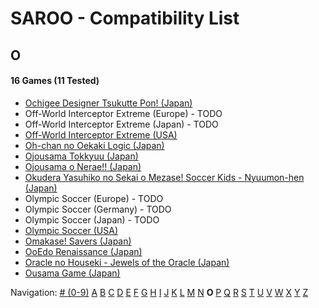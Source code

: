 # SAROO - Compatibility List

## O

#### 16 Games (11 Tested)

- [Ochigee Designer Tsukutte Pon! (Japan)](../../Regions/Japan/T-9108G/01/README.md)
- Off-World Interceptor Extreme (Europe) - TODO
- Off-World Interceptor Extreme (Japan) - TODO
- [Off-World Interceptor Extreme (USA)](../../Regions/USA/T-15908H/01/README.md)
- [Oh-chan no Oekaki Logic (Japan)](../../Regions/Japan/T-1508G/01/README.md)
- [Ojousama Tokkyuu (Japan)](../../Regions/Japan/T-27803G/01/README.md)
- [Ojousama o Nerae!! (Japan)](../../Regions/Japan/T-38101G/01/README.md)
- [Okudera Yasuhiko no Sekai o Mezase! Soccer Kids - Nyuumon-hen (Japan)](../../Regions/Japan/T-26001G/01/README.md)
- Olympic Soccer (Europe) - TODO
- Olympic Soccer (Germany) - TODO
- Olympic Soccer (Japan) - TODO
- [Olympic Soccer (USA)](../../Regions/USA/T-07904H/01/README.md)
- [Omakase! Savers (Japan)](../../Regions/Japan/GS-9030/01/README.md)
- [OoEdo Renaissance (Japan)](../../Regions/Japan/T-9104G/01/README.md)
- [Oracle no Houseki - Jewels of the Oracle (Japan)](../../Regions/Japan/T-1511G/01/README.md)
- [Ousama Game (Japan)](../../Regions/Japan/T-21904G/01/README.md)

Navigation:
[# (0-9)](./09.md) [A](./A.md) [B](./B.md) [C](./C.md) [D](./D.md) [E](./E.md) [F](./F.md) [G](./G.md) [H](./H.md) [I](./I.md) [J](./J.md) [K](./K.md) [L](./L.md) [M](./M.md) [N](./N.md) **O** [P](./P.md) [Q](./Q.md) [R](./R.md) [S](./S.md) [T](./T.md) [U](./U.md) [V](./V.md) [W](./W.md) [X](./X.md) [Y](./Y.md) [Z](./Z.md)
